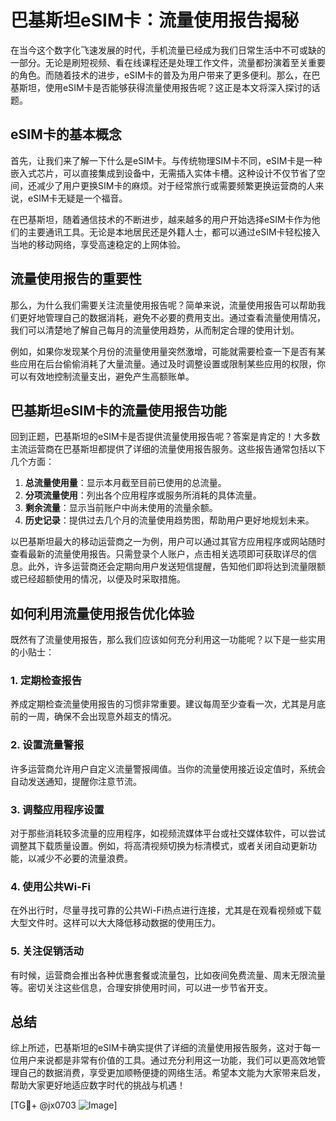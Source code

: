 # 巴基斯坦eSIM卡：流量使用报告揭秘

在当今这个数字化飞速发展的时代，手机流量已经成为我们日常生活中不可或缺的一部分。无论是刷短视频、看在线课程还是处理工作文件，流量都扮演着至关重要的角色。而随着技术的进步，eSIM卡的普及为用户带来了更多便利。那么，在巴基斯坦，使用eSIM卡是否能够获得流量使用报告呢？这正是本文将深入探讨的话题。

## eSIM卡的基本概念

首先，让我们来了解一下什么是eSIM卡。与传统物理SIM卡不同，eSIM卡是一种嵌入式芯片，可以直接集成到设备中，无需插入实体卡槽。这种设计不仅节省了空间，还减少了用户更换SIM卡的麻烦。对于经常旅行或需要频繁更换运营商的人来说，eSIM卡无疑是一个福音。

在巴基斯坦，随着通信技术的不断进步，越来越多的用户开始选择eSIM卡作为他们的主要通讯工具。无论是本地居民还是外籍人士，都可以通过eSIM卡轻松接入当地的移动网络，享受高速稳定的上网体验。

## 流量使用报告的重要性

那么，为什么我们需要关注流量使用报告呢？简单来说，流量使用报告可以帮助我们更好地管理自己的数据消耗，避免不必要的费用支出。通过查看流量使用情况，我们可以清楚地了解自己每月的流量使用趋势，从而制定合理的使用计划。

例如，如果你发现某个月份的流量使用量突然激增，可能就需要检查一下是否有某些应用在后台偷偷消耗了大量流量。通过及时调整设置或限制某些应用的权限，你可以有效地控制流量支出，避免产生高额账单。

## 巴基斯坦eSIM卡的流量使用报告功能

回到正题，巴基斯坦的eSIM卡是否提供流量使用报告呢？答案是肯定的！大多数主流运营商在巴基斯坦都提供了详细的流量使用报告服务。这些报告通常包括以下几个方面：

1. **总流量使用量**：显示本月截至目前已使用的总流量。
2. **分项流量使用**：列出各个应用程序或服务所消耗的具体流量。
3. **剩余流量**：显示当前账户中尚未使用的流量余额。
4. **历史记录**：提供过去几个月的流量使用趋势图，帮助用户更好地规划未来。

以巴基斯坦最大的移动运营商之一为例，用户可以通过其官方应用程序或网站随时查看最新的流量使用报告。只需登录个人账户，点击相关选项即可获取详尽的信息。此外，许多运营商还会定期向用户发送短信提醒，告知他们即将达到流量限额或已经超额使用的情况，以便及时采取措施。

## 如何利用流量使用报告优化体验

既然有了流量使用报告，那么我们应该如何充分利用这一功能呢？以下是一些实用的小贴士：

### 1. 定期检查报告
养成定期检查流量使用报告的习惯非常重要。建议每周至少查看一次，尤其是月底前的一周，确保不会出现意外超支的情况。

### 2. 设置流量警报
许多运营商允许用户自定义流量警报阈值。当你的流量使用接近设定值时，系统会自动发送通知，提醒你注意节流。

### 3. 调整应用程序设置
对于那些消耗较多流量的应用程序，如视频流媒体平台或社交媒体软件，可以尝试调整其下载质量设置。例如，将高清视频切换为标清模式，或者关闭自动更新功能，以减少不必要的流量浪费。

### 4. 使用公共Wi-Fi
在外出行时，尽量寻找可靠的公共Wi-Fi热点进行连接，尤其是在观看视频或下载大型文件时。这样可以大大降低移动数据的使用压力。

### 5. 关注促销活动
有时候，运营商会推出各种优惠套餐或流量包，比如夜间免费流量、周末无限流量等。密切关注这些信息，合理安排使用时间，可以进一步节省开支。

## 总结

综上所述，巴基斯坦的eSIM卡确实提供了详细的流量使用报告服务，这对于每一位用户来说都是非常有价值的工具。通过充分利用这一功能，我们可以更高效地管理自己的数据消费，享受更加顺畅便捷的网络生活。希望本文能为大家带来启发，帮助大家更好地适应数字时代的挑战与机遇！

[TG💪+ @jx0703 ![Image](https://github.com/user-attachments/assets/dbca1d08-cadb-493c-b0ec-ad6f7a83f270)]